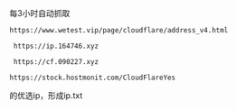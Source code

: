 每3小时自动抓取
```
https://www.wetest.vip/page/cloudflare/address_v4.html
```
```
 https://ip.164746.xyz
```
```
 https://cf.090227.xyz
```
```
https://stock.hostmonit.com/CloudFlareYes
```
的优选ip，形成ip.txt 
